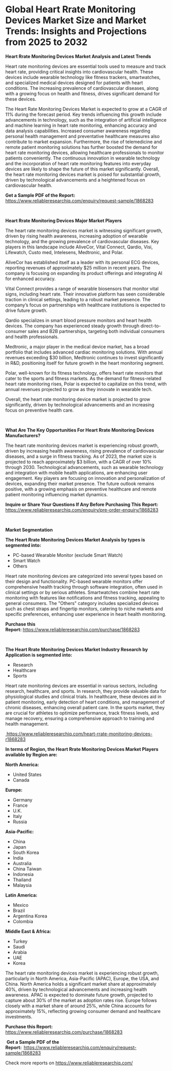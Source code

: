 <p><h1>Global Heart Rrate Monitoring Devices Market Size and Market Trends: Insights and Projections from 2025 to 2032</h1></p><p><strong>Heart Rrate Monitoring Devices Market Analysis and Latest Trends</strong></p>
<p><p>Heart rate monitoring devices are essential tools used to measure and track heart rate, providing critical insights into cardiovascular health. These devices include wearable technology like fitness trackers, smartwatches, and specialized medical devices designed for patients with heart conditions. The increasing prevalence of cardiovascular diseases, along with a growing focus on health and fitness, drives significant demand for these devices.</p><p>The Heart Rate Monitoring Devices Market is expected to grow at a CAGR of 11% during the forecast period. Key trends influencing this growth include advancements in technology, such as the integration of artificial intelligence and machine learning in heart rate monitoring, enhancing accuracy and data analysis capabilities. Increased consumer awareness regarding personal health management and preventative healthcare measures also contribute to market expansion. Furthermore, the rise of telemedicine and remote patient monitoring solutions has further boosted the demand for heart rate monitoring devices, allowing healthcare professionals to monitor patients conveniently. The continuous innovation in wearable technology and the incorporation of heart rate monitoring features into everyday devices are likely to shape the future of this market significantly. Overall, the heart rate monitoring devices market is poised for substantial growth, driven by technological advancements and a heightened focus on cardiovascular health.</p></p>
<p><strong>Get a Sample PDF of the Report:&nbsp;</strong> <a href="https://www.reliableresearchiq.com/enquiry/request-sample/1868283?utm_campaign=3134&utm_medium=2&utm_source=Github&utm_content=ia&utm_term=05032025&utm_id=heart-rrate-monitoring-devices">https://www.reliableresearchiq.com/enquiry/request-sample/1868283</a></p>
<p>&nbsp;</p>
<p><strong>Heart Rrate Monitoring Devices Major Market Players</strong></p>
<p><p>The heart rate monitoring devices market is witnessing significant growth, driven by rising health awareness, increasing adoption of wearable technology, and the growing prevalence of cardiovascular diseases. Key players in this landscape include AliveCor, Vital Connect, Qardio, Visi, Lifewatch, Custo med, Intelesens, Medtronic, and Polar.</p><p>AliveCor has established itself as a leader with its personal ECG devices, reporting revenues of approximately $25 million in recent years. The company is focusing on expanding its product offerings and integrating AI for enhanced accuracy.</p><p>Vital Connect provides a range of wearable biosensors that monitor vital signs, including heart rate. Their innovative platform has seen considerable traction in clinical settings, leading to a robust market presence. The company’s focus on partnerships with healthcare institutions is expected to drive future growth.</p><p>Qardio specializes in smart blood pressure monitors and heart health devices. The company has experienced steady growth through direct-to-consumer sales and B2B partnerships, targeting both individual consumers and health professionals.</p><p>Medtronic, a major player in the medical device market, has a broad portfolio that includes advanced cardiac monitoring solutions. With annual revenues exceeding $30 billion, Medtronic continues to invest significantly in R&D, positioning itself for future growth in the heart monitoring segment.</p><p>Polar, well-known for its fitness technology, offers heart rate monitors that cater to the sports and fitness markets. As the demand for fitness-related heart rate monitoring rises, Polar is expected to capitalize on this trend, with annual revenues projected to grow as they innovate in wearable tech.</p><p>Overall, the heart rate monitoring device market is projected to grow significantly, driven by technological advancements and an increasing focus on preventive health care.</p></p>
<p>&nbsp;</p>
<p><strong>What Are The Key Opportunities For Heart Rrate Monitoring Devices Manufacturers?</strong></p>
<p><p>The heart rate monitoring devices market is experiencing robust growth, driven by increasing health awareness, rising prevalence of cardiovascular diseases, and a surge in fitness tracking. As of 2023, the market size is projected to reach approximately $3 billion, with a CAGR of over 10% through 2030. Technological advancements, such as wearable technology and integration with mobile health applications, are enhancing user engagement. Key players are focusing on innovation and personalization of devices, expanding their market presence. The future outlook remains positive, with a growing emphasis on preventive healthcare and remote patient monitoring influencing market dynamics.</p></p>
<p><strong>Inquire or Share Your Questions If Any Before Purchasing This Report:</strong> <a href="https://www.reliableresearchiq.com/enquiry/pre-order-enquiry/1868283?utm_campaign=3134&utm_medium=2&utm_source=Github&utm_content=ia&utm_term=05032025&utm_id=heart-rrate-monitoring-devices">https://www.reliableresearchiq.com/enquiry/pre-order-enquiry/1868283</a></p>
<p>&nbsp;</p>
<p><strong>Market Segmentation</strong></p>
<p><strong>The Heart Rrate Monitoring Devices Market Analysis by types is segmented into:</strong></p>
<p><ul><li>PC-based Wearable Monitor (exclude Smart Watch)</li><li>Smart Watch</li><li>Others</li></ul></p>
<p><p>Heart rate monitoring devices are categorized into several types based on their design and functionality. PC-based wearable monitors offer comprehensive health tracking through software integration, often used in clinical settings or by serious athletes. Smartwatches combine heart rate monitoring with features like notifications and fitness tracking, appealing to general consumers. The "Others" category includes specialized devices such as chest straps and fingertip monitors, catering to niche markets and specific preferences, enhancing user experience in heart health monitoring.</p></p>
<p><strong>Purchase this Report:&nbsp;</strong><a href="https://www.reliableresearchiq.com/purchase/1868283?utm_campaign=3134&utm_medium=2&utm_source=Github&utm_content=ia&utm_term=05032025&utm_id=heart-rrate-monitoring-devices">https://www.reliableresearchiq.com/purchase/1868283</a></p>
<p>&nbsp;</p>
<p><strong>The Heart Rrate Monitoring Devices Market Industry Research by Application is segmented into:</strong></p>
<p><ul><li>Research</li><li>Healthcare</li><li>Sports</li></ul></p>
<p><p>Heart rate monitoring devices are essential in various sectors, including research, healthcare, and sports. In research, they provide valuable data for physiological studies and clinical trials. In healthcare, these devices aid in patient monitoring, early detection of heart conditions, and management of chronic diseases, enhancing overall patient care. In the sports market, they are crucial for athletes to optimize performance, track fitness levels, and manage recovery, ensuring a comprehensive approach to training and health management.</p></p>
<p><a href="https://www.reliableresearchiq.com/heart-rrate-monitoring-devices-r1868283?utm_campaign=3134&utm_medium=2&utm_source=Github&utm_content=ia&utm_term=05032025&utm_id=heart-rrate-monitoring-devices">&nbsp;https://www.reliableresearchiq.com/heart-rrate-monitoring-devices-r1868283</a></p>
<p><strong>In terms of Region, the Heart Rrate Monitoring Devices Market Players available by Region are:</strong></p>
<p>
    <p> <strong> North America: </strong>
        <ul>
            <li>United States</li>
            <li>Canada</li>
        </ul>
        </p> 
    <p> <strong> Europe: </strong>
        <ul>
            <li>Germany</li>
            <li>France</li>
            <li>U.K.</li>
            <li>Italy</li>
            <li>Russia</li>
        </ul>
        </p> 
    <p> <strong> Asia-Pacific: </strong>
        <ul>
            <li>China</li>
            <li>Japan</li>
            <li>South Korea</li>
            <li>India</li>
            <li>Australia</li>
            <li>China Taiwan</li>
            <li>Indonesia</li>
            <li>Thailand</li>
            <li>Malaysia</li>
        </ul>
        </p> 
    <p> <strong> Latin America: </strong>
        <ul>
            <li>Mexico</li>
            <li>Brazil</li>
            <li>Argentina Korea</li>
            <li>Colombia</li>
        </ul>
        </p> 
    <p> <strong> Middle East & Africa: </strong>
        <ul>
            <li>Turkey</li>
            <li>Saudi</li>
            <li>Arabia</li>
            <li>UAE</li>
            <li>Korea</li>
        </ul>
    </p>
    </p>
<p><p>The heart rate monitoring devices market is experiencing robust growth, particularly in North America, Asia-Pacific (APAC), Europe, the USA, and China. North America holds a significant market share at approximately 40%, driven by technological advancements and increasing health awareness. APAC is expected to dominate future growth, projected to capture about 30% of the market as adoption rates rise. Europe follows closely with a market share of around 25%, while China accounts for approximately 15%, reflecting growing consumer demand and healthcare investments.</p></p>
<p><strong>Purchase this Report: </strong><a href="https://www.reliableresearchiq.com/purchase/1868283?utm_campaign=3134&utm_medium=2&utm_source=Github&utm_content=ia&utm_term=05032025&utm_id=heart-rrate-monitoring-devices">https://www.reliableresearchiq.com/purchase/1868283</a></p>
<p>&nbsp;<strong>Get a Sample PDF of the Report:&nbsp;&nbsp;</strong><a href="https://www.reliableresearchiq.com/enquiry/request-sample/1868283?utm_campaign=3134&utm_medium=2&utm_source=Github&utm_content=ia&utm_term=05032025&utm_id=heart-rrate-monitoring-devices">https://www.reliableresearchiq.com/enquiry/request-sample/1868283</a></p>
<p><strong></strong></p>
<p>Check more reports on <a href="https://www.reliableresearchiq.com/?utm_campaign=3134&utm_medium=2&utm_source=Github&utm_content=ia&utm_term=05032025&utm_id=heart-rrate-monitoring-devices">https://www.reliableresearchiq.com/</a></p>